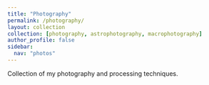 ```yaml
---
title: "Photography"
permalink: /photography/
layout: collection
collection: [photography, astrophotography, macrophotography]
author_profile: false
sidebar:
  nav: "photos"
---
```


Collection of my photography and processing techniques.
